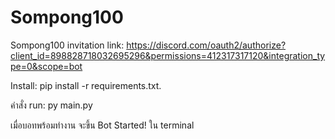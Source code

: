 # Sompong100
Sompong100 invitation link:
https://discord.com/oauth2/authorize?client_id=898828718032695296&permissions=412317317120&integration_type=0&scope=bot

Install:
pip install -r requirements.txt.

คำสั่ง run:
py main.py

เมื่อบอทพร้อมทำงาน จะขึ้น Bot Started! ใน terminal

